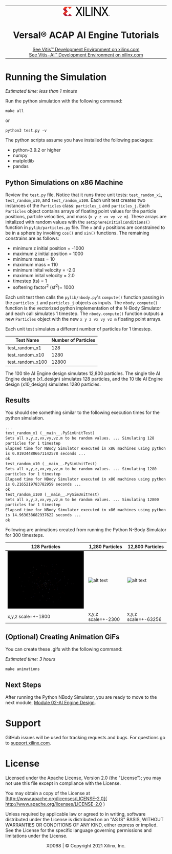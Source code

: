 ﻿<table class="sphinxhide" width="100%">
 <tr width="100%">
    <td align="center"><img src="https://raw.githubusercontent.com/Xilinx/Image-Collateral/main/xilinx-logo.png" width="30%"/><h1>Versal® ACAP AI Engine Tutorials</h1>
    <a href="https://www.xilinx.com/products/design-tools/vitis.html">See Vitis™ Development Environment on xilinx.com</br></a>
    <a href="https://www.xilinx.com/products/design-tools/vitis/vitis-ai.html">See Vitis-AI™ Development Environment on xilinx.com</a>
    </td>
 </tr>
</table>

# Running the Simulation

*Estimated time: less than 1 minute*

Run the python simulation with the following command:

```
make all
```

or

```
python3 test.py -v
```

The python scripts assume you have installed the following packages:

* python-3.9.2 or higher
* numpy
* matplotlib
* pandas

## Python Simulations on x86 Machine

Review the `test.py` file. Notice that it runs three unit tests: `test_random_x1`, `test_random_x10`, and `test_random_x100`. Each unit test creates two instances of the `Particles` class: `particles_i` and `particles_j`. Each `Particles` object contains arrays of floating point values for the particle positions, particle velocities, and mass (`x y z vx vy vz m`). These arrays are initalized with random values with the `setSphereInitialConditions()` function in `pylib/particles.py` file. The `x` and `y` positions are constrained to be in a sphere by invoking `cos()` and `sin()` functions. The remaining constrains are as follows:

* minimum z initial position = -1000
* maximum z initial position = 1000
* minimum mass = 10
* maximum mass = 110
* minimum inital velocity = -2.0
* maximum inital velocity = 2.0
* timestep (ts) = 1
* softening factor<sup>2</sup> (sf<sup>2</sup>)= 1000

Each unit test then calls the `pylib/nbody.py`'s `compute()` function passing in the `particles_i` and `particles_j` objects as inputs. The `nbody.compute()` function is the vectorized python implementation of the N-Body Simulator and each call simulates 1 timestep. The `nbody.compute()` function outputs a new `Particles` object with the new `x y z vx vy vz m` floating point arrays.  

Each unit test simulates a different number of particles for 1 timestep.

|Test Name|Number of Particles|
| ------------- | ------------- |
|test_random_x1|128|
|test_random_x10|1280|
|test_random_x100|12800|

The 100 tile AI Engine design simulates 12,800 particles. The single tile AI Engine design (x1_design) simulates 128 particles, and the 10 tile AI Engine design (x10_design) simulates 1280 particles.

## Results

You should see something similar to the following execution times for the python simulation.

```
...
test_random_x1 (__main__.PySimUnitTest)
Sets all x,y,z,vx,vy,vz,m to be random values. ... Simulating 128 particles for 1 timestep
Elapsed time for NBody Simulator executed in x86 machines using python is 0.019344806671142578 seconds ...
ok
test_random_x10 (__main__.PySimUnitTest)
Sets all x,y,z,vx,vy,vz,m to be random values. ... Simulating 1280 particles for 1 timestep
Elapsed time for NBody Simulator executed in x86 machines using python is 0.2165219783782959 seconds ...
ok
test_random_x100 (__main__.PySimUnitTest)
Sets all x,y,z,vx,vy,vz,m to be random values. ... Simulating 12800 particles for 1 timestep
Elapsed time for NBody Simulator executed in x86 machines using python is 14.963038682937622 seconds ...
ok
```

Following are animations created from running the Python N-Body Simulator for 300 timesteps.

| 128 Particles  | 1,280 Particles | 12,800 Particles |
| -------------  | -------------  |-------------    |
|![alt text](images/animation_128_particles.gif)|![alt text](images/animation_1280_particles_rb.gif)|![alt text](images/animation_12800_particles_rb.gif)|
|x,y,z scale=+-1800|x,y,z scale=+-2300|x,y,z scale=+-63256|

## (Optional) Creating Animation GiFs

You can create these .gifs with the following command:

*Estimated time: 3 hours*

```
make animations
```

## Next Steps

After running the Python NBody Simulator, you are ready to move to the next module, [Module 02-AI Engine Design](../Module_02_aie).

# Support

GitHub issues will be used for tracking requests and bugs. For questions go to [support.xilinx.com](http://support.xilinx.com/).

# License

Licensed under the Apache License, Version 2.0 (the "License"); you may not use this file except in compliance with the License.

You may obtain a copy of the License at [http://www.apache.org/licenses/LICENSE-2.0]( http://www.apache.org/licenses/LICENSE-2.0 )



Unless required by applicable law or agreed to in writing, software distributed under the License is distributed on an "AS IS" BASIS, WITHOUT WARRANTIES OR CONDITIONS OF ANY KIND, either express or implied. See the License for the specific language governing permissions and limitations under the License.

<p align="center"> XD068 | &copy; Copyright 2021 Xilinx, Inc.</p>
